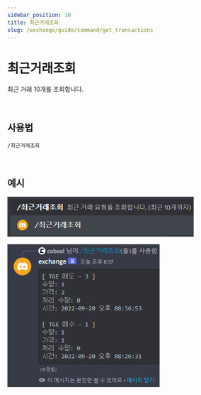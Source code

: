 ```yaml
---
sidebar_position: 10
title: 최근거래조회
slug: /exchange/guide/command/get_transactions
---
```


# 최근거래조회

최근 거래 10개를 조회합니다.

<br/>

## 사용법

```
/최근거래조회
```

<br/>

## 예시

![get_transactions-input](./img/get_transactions/get_transactions-input.png)

![get_transactions-output](./img/get_transactions/get_transactions-output.png)